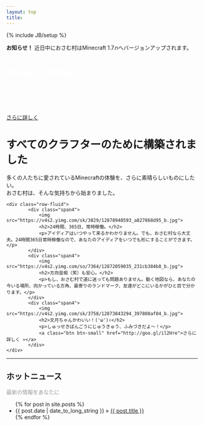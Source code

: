 ```yaml
---
layout: top
title: 
---
```


{% include JB/setup %}

<div class="alert alert-info">
<strong>お知らせ！</strong> 近日中におさむ村はMinecraft 1.7.nへバージョンアップされます。
</div>

<div class="hero-unit" style=" background: url(https://v4s2.yimg.com/sk/3765/12857883384_aa8e908756_o.png); background-position: left; ">
<font color="white">
<h1 style="font-family: sans-serif">Osamu Server</h1>
<p>
うちのコミュではMinecraftのマルチサーバを立ててます<br>
これを呼んで　是非　参加してみて下さい<br>
大したことは　してないけどね<br>
</p>
</font>
<a class="btn btn-primary btn-large" href="{% post_url 2014-02-09-新規向け概要 %}">さらに詳しく</a>
</div>


<div class="marketing">
<h1>すべてのクラフターのために構築されました</h1>
<p class="marketing-byline">多くの人たちに愛されているMinecraftの体験を、さらに素晴らしいものにしたい。<br>おさむ村は、そんな気持ちから始まりました。</p>


    <div class="row-fluid">
            <div class="span4">
                <img src="https://v4s2.yimg.com/sk/3829/12878940593_a827868d95_b.jpg">
                <h2>24時間、365日、常時稼働。</h2>
                <p>アイディアはいつやって来るかわかりません。でも、おさむ村なら大丈夫。24時間365日常時稼働なので、あなたのアイディアをいつでも形にすることができます。</p>
            </div>
            <div class="span4">
                <img src="https://v4s2.yimg.com/so/7364/12872059035_231cb384b8_b.jpg">
                <h2>方向音痴（笑）も安心。</h2>
                <p>もし、おさむ村で道に迷っても問題ありません。動く地図なら、あなたの今いる場所、向かっている方角、最寄りのランドマーク、友達がどこにいるかがひと目で分かります。</p>
            </div>
            <div class="span4">
                <img src="https://v4s2.yimg.com/sk/3758/12873843294_397808af04_b.jpg">
                <h2>文月ちゃんかわいい！('ω')✌</h2>
                <p>しゅっせきばんごうにじゅうきゅう、ふみづきだよ～！</p>
                <a class="btn btn-small" href="http://goo.gl/il2Hre">さらに詳しく »</a>
            </div>
    </div>

<hr>

<h2>ホットニュース</h2><p style="color: #999">最新の情報をあなたに</p>
<ul class="posts">
  {% for post in site.posts %}
    <li><span>{{ post.date | date_to_long_string }}</span> &raquo; <a href="{{ BASE_PATH }}{{ post.url }}">{{ post.title }}</a></li>
  {% endfor %}
</ul>
</div>
